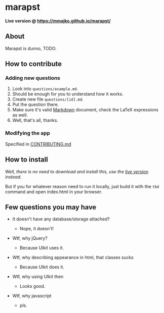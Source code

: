 # marapst

**Live version @ https://mmajko.github.io/marapst/**

## About

Marapst is dunno, TODO.

## How to contribute

### Adding new questions

1. Look into `questions/example.md`.
2. Should be enough for you to understand how it works.
3. Create new file `questions/[id].md`.
4. Put the question there.
5. Make sure it's valid [Markdown](http://daringfireball.net/projects/markdown/) document, check the LaTeX expressions as well.
6. Well, that's all, thanks.

### Modifying the app

Specified in [CONTRIBUTING.md](CONTRIBUTING.md)

## How to install

*Well, there is no need to download and install this, use the
[live version](https://mmajko.github.io/marapst/) instead.*

But if you for whatever reason need to run it locally, just build it
with the `tbd` command and open index.html in your browser.

## Few questions you may have

 - It doesn't have any database/storage attached?
   - Nope, it doesn't!


 - Wtf, why jQuery?
   - Because UIkit uses it.


 - Wtf, why describing appearance in html, that classes sucks
   - Because UIkit does it.


 - Wtf, why using UIkit then
   - Looks good.


 - Wtf, why javascript
   - pls.
